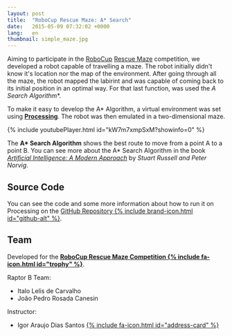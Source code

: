 ```yaml
---
layout: post
title:  "RoboCup Rescue Maze: A* Search"
date:   2015-05-09 07:32:02 +0000
lang:   en
thumbnail: simple_maze.jpg
---
```


Aiming to participate in the [RoboCup](http://www.robocup.org/) [Rescue Maze](http://rcj.robocup.org/rcj2016/rescue_maze_2016.pdf) competition, we developed a robot capable of travelling a maze. The robot initially didn't know it's location nor the map of the environment. After going through all the maze, the robot mapped the labirint and was capable of coming back to its initial position in an optimal way. For that last function, was used the **A* Search Algorithm**.

To make it easy to develop the A* Algorithm, a virtual environment was set using [**Processing**](http://processing.org/). The robot was then emulated in a two-dimensional maze.

{% include youtubePlayer.html id="kW7m7xmpSxM?showinfo=0" %}

The **A\* Search Algorithm** shows the best route to move from a point A to a point B. You can see more about the A\* Search Algorithm in the book [_Artificial Intelligence: A Modern Approach_](http://aima.cs.berkeley.edu/) by _Stuart Russell and Peter Norvig_.

## Source Code

You can see the code and some more information about how to run it on Processing on the [GitHub Repository {% include brand-icon.html id="github-alt" %}](https://github.com/italohdc/maze-solving).

## Team

Developed for the **[RoboCup Rescue Maze Competition {% include fa-icon.html id="trophy" %}](http://www.robocup.org/)**.

Raptor B Team:
 - Italo Lelis de Carvalho
 - João Pedro Rosada Canesin

Instructor:
 - Igor Araujo Dias Santos [{% include fa-icon.html id="address-card" %}](http://lattes.cnpq.br/5202609356103130)